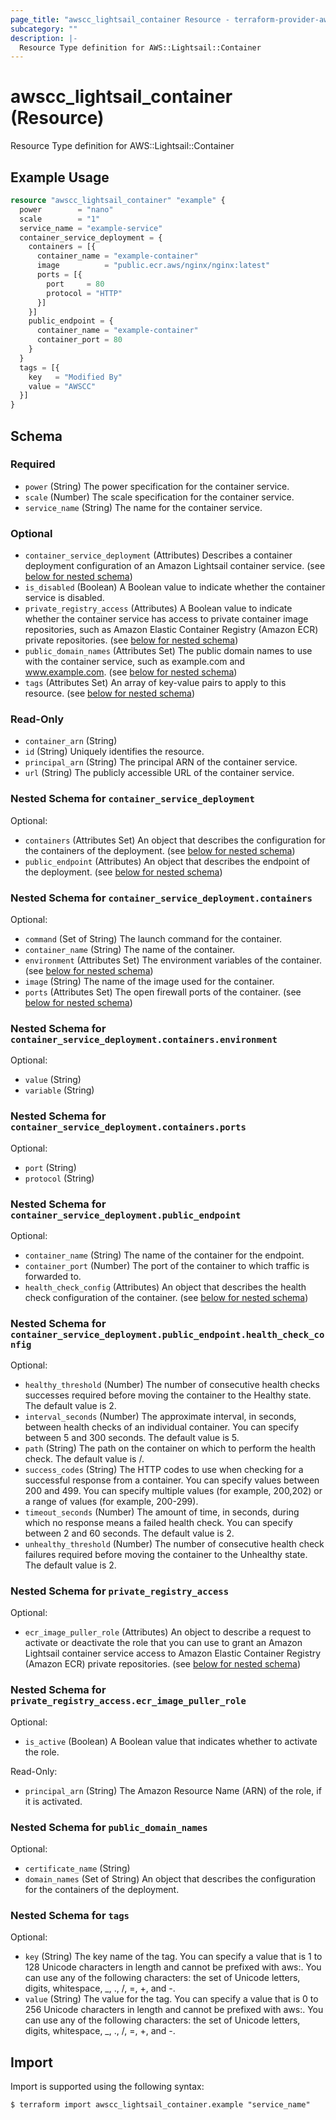 ```yaml
---
page_title: "awscc_lightsail_container Resource - terraform-provider-awscc"
subcategory: ""
description: |-
  Resource Type definition for AWS::Lightsail::Container
---
```


# awscc_lightsail_container (Resource)

Resource Type definition for AWS::Lightsail::Container

## Example Usage

```terraform
resource "awscc_lightsail_container" "example" {
  power        = "nano"
  scale        = "1"
  service_name = "example-service"
  container_service_deployment = {
    containers = [{
      container_name = "example-container"
      image          = "public.ecr.aws/nginx/nginx:latest"
      ports = [{
        port     = 80
        protocol = "HTTP"
      }]
    }]
    public_endpoint = {
      container_name = "example-container"
      container_port = 80
    }
  }
  tags = [{
    key   = "Modified By"
    value = "AWSCC"
  }]
}
```

<!-- schema generated by tfplugindocs -->
## Schema

### Required

- `power` (String) The power specification for the container service.
- `scale` (Number) The scale specification for the container service.
- `service_name` (String) The name for the container service.

### Optional

- `container_service_deployment` (Attributes) Describes a container deployment configuration of an Amazon Lightsail container service. (see [below for nested schema](#nestedatt--container_service_deployment))
- `is_disabled` (Boolean) A Boolean value to indicate whether the container service is disabled.
- `private_registry_access` (Attributes) A Boolean value to indicate whether the container service has access to private container image repositories, such as Amazon Elastic Container Registry (Amazon ECR) private repositories. (see [below for nested schema](#nestedatt--private_registry_access))
- `public_domain_names` (Attributes Set) The public domain names to use with the container service, such as example.com and www.example.com. (see [below for nested schema](#nestedatt--public_domain_names))
- `tags` (Attributes Set) An array of key-value pairs to apply to this resource. (see [below for nested schema](#nestedatt--tags))

### Read-Only

- `container_arn` (String)
- `id` (String) Uniquely identifies the resource.
- `principal_arn` (String) The principal ARN of the container service.
- `url` (String) The publicly accessible URL of the container service.

<a id="nestedatt--container_service_deployment"></a>
### Nested Schema for `container_service_deployment`

Optional:

- `containers` (Attributes Set) An object that describes the configuration for the containers of the deployment. (see [below for nested schema](#nestedatt--container_service_deployment--containers))
- `public_endpoint` (Attributes) An object that describes the endpoint of the deployment. (see [below for nested schema](#nestedatt--container_service_deployment--public_endpoint))

<a id="nestedatt--container_service_deployment--containers"></a>
### Nested Schema for `container_service_deployment.containers`

Optional:

- `command` (Set of String) The launch command for the container.
- `container_name` (String) The name of the container.
- `environment` (Attributes Set) The environment variables of the container. (see [below for nested schema](#nestedatt--container_service_deployment--containers--environment))
- `image` (String) The name of the image used for the container.
- `ports` (Attributes Set) The open firewall ports of the container. (see [below for nested schema](#nestedatt--container_service_deployment--containers--ports))

<a id="nestedatt--container_service_deployment--containers--environment"></a>
### Nested Schema for `container_service_deployment.containers.environment`

Optional:

- `value` (String)
- `variable` (String)


<a id="nestedatt--container_service_deployment--containers--ports"></a>
### Nested Schema for `container_service_deployment.containers.ports`

Optional:

- `port` (String)
- `protocol` (String)



<a id="nestedatt--container_service_deployment--public_endpoint"></a>
### Nested Schema for `container_service_deployment.public_endpoint`

Optional:

- `container_name` (String) The name of the container for the endpoint.
- `container_port` (Number) The port of the container to which traffic is forwarded to.
- `health_check_config` (Attributes) An object that describes the health check configuration of the container. (see [below for nested schema](#nestedatt--container_service_deployment--public_endpoint--health_check_config))

<a id="nestedatt--container_service_deployment--public_endpoint--health_check_config"></a>
### Nested Schema for `container_service_deployment.public_endpoint.health_check_config`

Optional:

- `healthy_threshold` (Number) The number of consecutive health checks successes required before moving the container to the Healthy state. The default value is 2.
- `interval_seconds` (Number) The approximate interval, in seconds, between health checks of an individual container. You can specify between 5 and 300 seconds. The default value is 5.
- `path` (String) The path on the container on which to perform the health check. The default value is /.
- `success_codes` (String) The HTTP codes to use when checking for a successful response from a container. You can specify values between 200 and 499. You can specify multiple values (for example, 200,202) or a range of values (for example, 200-299).
- `timeout_seconds` (Number) The amount of time, in seconds, during which no response means a failed health check. You can specify between 2 and 60 seconds. The default value is 2.
- `unhealthy_threshold` (Number) The number of consecutive health check failures required before moving the container to the Unhealthy state. The default value is 2.




<a id="nestedatt--private_registry_access"></a>
### Nested Schema for `private_registry_access`

Optional:

- `ecr_image_puller_role` (Attributes) An object to describe a request to activate or deactivate the role that you can use to grant an Amazon Lightsail container service access to Amazon Elastic Container Registry (Amazon ECR) private repositories. (see [below for nested schema](#nestedatt--private_registry_access--ecr_image_puller_role))

<a id="nestedatt--private_registry_access--ecr_image_puller_role"></a>
### Nested Schema for `private_registry_access.ecr_image_puller_role`

Optional:

- `is_active` (Boolean) A Boolean value that indicates whether to activate the role.

Read-Only:

- `principal_arn` (String) The Amazon Resource Name (ARN) of the role, if it is activated.



<a id="nestedatt--public_domain_names"></a>
### Nested Schema for `public_domain_names`

Optional:

- `certificate_name` (String)
- `domain_names` (Set of String) An object that describes the configuration for the containers of the deployment.


<a id="nestedatt--tags"></a>
### Nested Schema for `tags`

Optional:

- `key` (String) The key name of the tag. You can specify a value that is 1 to 128 Unicode characters in length and cannot be prefixed with aws:. You can use any of the following characters: the set of Unicode letters, digits, whitespace, _, ., /, =, +, and -.
- `value` (String) The value for the tag. You can specify a value that is 0 to 256 Unicode characters in length and cannot be prefixed with aws:. You can use any of the following characters: the set of Unicode letters, digits, whitespace, _, ., /, =, +, and -.

## Import

Import is supported using the following syntax:

```shell
$ terraform import awscc_lightsail_container.example "service_name"
```